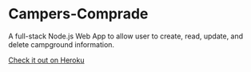 # Campers-Comprade
A full-stack Node.js Web App to allow user to create, read, update, and delete campground information.


<a href="https://camperscomprade.herokuapp.com/">Check it out on Heroku</a>
